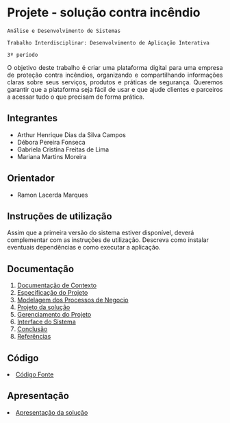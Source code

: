 # Projete - solução contra incêndio

`Análise e Desenvolvimento de Sistemas`

`Trabalho Interdisciplinar: Desenvolvimento de Aplicação Interativa`

`3º período`

<p align="justify"> O objetivo  deste trabalho é criar uma plataforma digital para uma empresa de proteção contra incêndios, organizando e compartilhando informações claras sobre seus serviços, produtos e práticas de segurança. Queremos garantir que a plataforma seja fácil de usar e que ajude clientes e parceiros a acessar tudo o que precisam de forma prática. </p>

## Integrantes
* Arthur Henrique Dias da Silva Campos
* Débora Pereira Fonseca
* Gabriela Cristina Freitas de Lima
* Mariana Martins Moreira

## Orientador
* Ramon Lacerda Marques

## Instruções de utilização
Assim que a primeira versão do sistema estiver disponível, deverá complementar com as instruções de utilização. Descreva como instalar eventuais dependências e como executar a aplicação.

## Documentação
<ol>
<li><a href="docs/1-Contexto.md"> Documentação de Contexto</a></li>
<li><a href="docs/2-Especificação.md"> Especificação do Projeto</a></li>
<li><a href="docs/3-Modelagem-Processos-Negócio.md"> Modelagem dos Processos de Negocio</a></li>
<li><a href="docs/4-Projeto-Solucao.md"> Projeto da solução</a></li>
<li><a href="docs/5-Gerenciamento-Projeto.md"> Gerenciamento do Projeto</a></li>
<li><a href="docs/6-Interface-Sistema.md"> Interface do Sistema</a></li>
<li><a href="docs/7-Conclusão.md"> Conclusão</a></li>
<li><a href="docs/8-Referências.md"> Referências</a></li>
</ol>

## Código

<li><a href="src/README.md"> Código Fonte</a></li>

## Apresentação

<li><a href="presentation/README.md"> Apresentação da solução</a></li>
